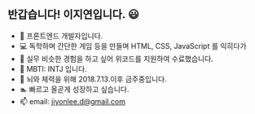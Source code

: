 ## 반갑습니다! 이지연입니다. 😃
- 🌱 프론트엔드 개발자입니다.
- 💻 독학하며 간단한 게임 등을 만들며 HTML, CSS, JavaScript 를 익히다가 
- 🎒 실무 비슷한 경험을 하고 싶어 위코드를 지원하여 수료했습니다.
- 🧐 MBTI: INTJ 입니다.
- 🍺 뇌와 체력을 위해 2018.7.13.이후 금주중입니다.
- 🏊 빠르고 올곧게 성장하고 싶습니다.
- 📫 email: jiyonlee.d@gmail.com

<!---
Yonyas/Yonyas is a ✨ special ✨ repository because its `README.md` (this file) appears on your GitHub profile.
You can click the Preview link to take a look at your changes.
--->
